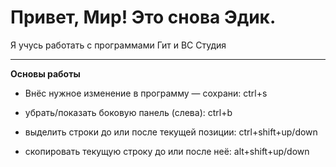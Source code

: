# Привет, Мир! Это снова Эдик.

Я учусь работать с программами Гит и ВС Студия

--- 

**Основы работы**

* Внёс нужное изменение в программу — сохрани: ctrl+s

* убрать/показать боковую панель (слева): ctrl+b

* выделить строки до или после текущей позиции: ctrl+shift+up/down

* скопировать текущую строку до или после неё: alt+shift+up/down